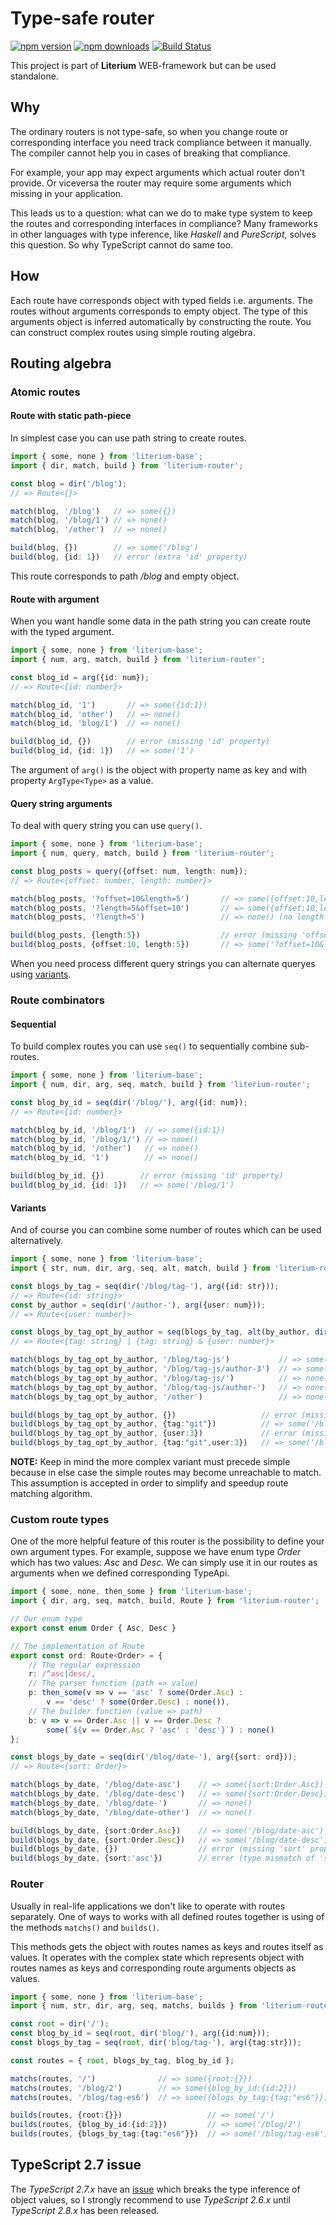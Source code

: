 # Type-safe router

[![npm version](https://badge.fury.io/js/literium-router.svg)](https://badge.fury.io/js/literium-router)
[![npm downloads](https://img.shields.io/npm/dm/literium-router.svg)](https://www.npmjs.com/package/literium-router)
[![Build Status](https://travis-ci.org/katyo/literium.svg?branch=master)](https://travis-ci.org/katyo/literium)

This project is part of **Literium** WEB-framework but can be used standalone.

## Why

The ordinary routers is not type-safe, so when you change route or corresponding interface you need track compliance between it manually.
The compiler cannot help you in cases of breaking that compliance.

For example, your app may expect arguments which actual router don't provide.
Or viceversa the router may require some arguments which missing in your application.

This leads us to a question: what can we do to make type system to keep the routes and corresponding interfaces in compliance?
Many frameworks in other languages with type inference, like _Haskell_ and _PureScript_, solves this question. So why TypeScript cannot do same too.

## How

Each route have corresponds object with typed fields i.e. arguments.
The routes without arguments corresponds to empty object.
The type of this arguments object is inferred automatically by constructing the route.
You can construct complex routes using simple routing algebra.

## Routing algebra

### Atomic routes

#### Route with static path-piece

In simplest case you can use path string to create routes.

```typescript
import { some, none } from 'literium-base';
import { dir, match, build } from 'literium-router';

const blog = dir('/blog');
// => Route<{}>

match(blog, '/blog')   // => some({})
match(blog, '/blog/1') // => none()
match(blog, '/other')  // => none()

build(blog, {})        // => some('/blog')
build(blog, {id: 1})   // error (extra 'id' property)
```

This route corresponds to path _/blog_ and empty object.

#### Route with argument

When you want handle some data in the path string you can create route with the typed argument.

```typescript
import { some, none } from 'literium-base';
import { num, arg, match, build } from 'literium-router';

const blog_id = arg({id: num});
// => Route<{id: number}>

match(blog_id, '1')       // => some({id:1})
match(blog_id, 'other')   // => none()
match(blog_id, 'blog/1')  // => none()

build(blog_id, {})        // error (missing 'id' property)
build(blog_id, {id: 1})   // => some('1')
```

The argument of `arg()` is the object with property name as key and with property `ArgType<Type>` as a value.

#### Query string arguments

To deal with query string you can use `query()`.

```typescript
import { some, none } from 'literium-base';
import { num, query, match, build } from 'literium-router';

const blog_posts = query({offset: num, length: num});
// => Route<{offset: number, length: number}>

match(blog_posts, '?offset=10&length=5')       // => some({offset:10,length:5})
match(blog_posts, '?length=5&offset=10')       // => some({offset:10,length:5})
match(blog_posts, '?length=5')                 // => none() (no length arg)

build(blog_posts, {length:5})                  // error (missing 'offset' property)
build(blog_posts, {offset:10, length:5})       // => some('?offset=10&length=5')
```

When you need process different query strings you can alternate queryes using [variants](#variants).

### Route combinators

#### Sequential

To build complex routes you can use `seq()` to sequentially combine sub-routes.

```typescript
import { some, none } from 'literium-base';
import { num, dir, arg, seq, match, build } from 'literium-router';

const blog_by_id = seq(dir('/blog/'), arg({id: num});
// => Route<{id: number}>

match(blog_by_id, '/blog/1')  // => some({id:1})
match(blog_by_id, '/blog/1/') // => none()
match(blog_by_id, '/other')   // => none()
match(blog_by_id, '1')        // => none()

build(blog_by_id, {})        // error (missing 'id' property)
build(blog_by_id, {id: 1})   // => some('/blog/1')
```

#### Variants

And of course you can combine some number of routes which can be used alternatively.

```typescript
import { some, none } from 'literium-base';
import { str, num, dir, arg, seq, alt, match, build } from 'literium-router';

const blogs_by_tag = seq(dir('/blog/tag-'), arg({id: str}));
// => Route<{id: string}>
const by_author = seq(dir('/author-'), arg({user: num}));
// => Route<{user: number}>

const blogs_by_tag_opt_by_author = seq(blogs_by_tag, alt(by_author, dir('')));
// => Route<{tag: string} | {tag: string} & {user: number}>

match(blogs_by_tag_opt_by_author, '/blog/tag-js')           // => some({tag:"js"})
match(blogs_by_tag_opt_by_author, '/blog/tag-js/author-3')  // => some({tag:"js",user:3})
match(blogs_by_tag_opt_by_author, '/blog/tag-js/')          // => none()
match(blogs_by_tag_opt_by_author, '/blog/tag-js/author-')   // => none()
match(blogs_by_tag_opt_by_author, '/other')                 // => none()

build(blogs_by_tag_opt_by_author, {})                   // error (missing 'tag' property)
build(blogs_by_tag_opt_by_author, {tag:"git"})          // => some('/blog/tag-git')
build(blogs_by_tag_opt_by_author, {user:3})             // error (missing 'tag' property)
build(blogs_by_tag_opt_by_author, {tag:"git",user:3})   // => some('/blog/tag-git/author-3')
```

__NOTE:__ Keep in mind the more complex variant must precede simple because in else case the simple routes may become unreachable to match.
This assumption is accepted in order to simplify and speedup route matching algorithm.

### Custom route types

One of the more helpful feature of this router is the possibility to define your own argument types.
For example, suppose we have enum type _Order_ which has two values: _Asc_ and _Desc_. We can simply use it in our routes as arguments when we defined corresponding TypeApi.

```typescript
import { some, none, then_some } from 'literium-base';
import { dir, arg, seq, match, build, Route } from 'literium-router';

// Our enum type
export const enum Order { Asc, Desc }

// The implementation of Route
export const ord: Route<Order> = {
    // The regular expression
    r: /^asc|desc/,
    // The parser function (path => value)
    p: then_some(v => v == 'asc' ? some(Order.Asc) :
        v == 'desc' ? some(Order.Desc) : none()),
    // The builder function (value => path)
    b: v => v == Order.Asc || v == Order.Desc ?
        some(`${v == Order.Asc ? 'asc' : 'desc'}`) : none()
};

const blogs_by_date = seq(dir('/blog/date-'), arg({sort: ord}));
// => Route<{sort: Order}>

match(blogs_by_date, '/blog/date-asc')    // => some({sort:Order.Asc})
match(blogs_by_date, '/blog/date-desc')   // => some({sort:Order.Desc})
match(blogs_by_date, '/blog/date-')       // => none()
match(blogs_by_date, '/blog/date-other')  // => none()

build(blogs_by_date, {sort:Order.Asc})    // => some('/blog/date-asc')
build(blogs_by_date, {sort:Order.Desc})   // => some('/blog/date-desc')
build(blogs_by_date, {})                  // error (missing 'sort' property)
build(blogs_by_date, {sort:'asc'})        // error (type mismatch of 'sort' property)
```

### Router

Usually in real-life applications we don't like to operate with routes separately.
One of ways to works with all defined routes together is using of the methods `matchs()` and `builds()`.

This methods gets the object with routes names as keys and routes itself as values.
It operates with the complex state which represents object with routes names as keys and corresponding route arguments objects as values.

```typescript
import { some, none } from 'literium-base';
import { num, str, dir, arg, seq, matchs, builds } from 'literium-router';

const root = dir('/');
const blog_by_id = seq(root, dir('blog/'), arg({id:num}));
const blogs_by_tag = seq(root, dir('blog/tag-'), arg({tag:str}));

const routes = { root, blogs_by_tag, blog_by_id };

matchs(routes, '/')              // => some({root:{}})
matchs(routes, '/blog/2')        // => some({blog_by_id:{id:2}})
matchs(routes, '/blog/tag-es6')  // => some({blogs_by_tag:{tag:"es6"}})

builds(routes, {root:{}})                   // => some('/')
builds(routes, {blog_by_id:{id:2}})         // => some('/blog/2')
builds(routes, {blogs_by_tag:{tag:"es6"}})  // => some('/blog/tag-es6')
```

## TypeScript 2.7 issue

The _TypeScript 2.7.x_ have an [issue](https://github.com/Microsoft/TypeScript/issues/22169) which breaks the type inference of object values, so I strongly recommend to use _TypeScript 2.6.x_ until _TypeScript 2.8.x_ has been released.
